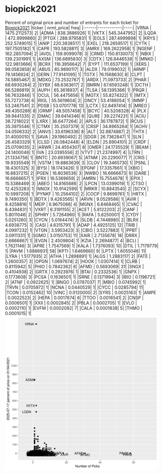 # biopick2021
Percent of original price and number of entrants for each ticket for [Biopick2021](https://twitter.com/hashtag/Biopick2021)
|ticker |   nrml_price| freq|
|:------|------------:|----:|
|VRNA   | 1475.2112573|    2|
|ADMA   |  838.3886926|    1|
|VKTX   |  545.3447952|    2|
|LQDA   |  472.9999860|    2|
|PTGX   |  288.9795831|    1|
|EOLS   |  287.4999898|    1|
|KRYS   |  252.5749015|    1|
|ANIP   |  220.3838517|    1|
|EXEL   |  218.2659517|    1|
|CYTK   |  197.7505182|    1|
|CAPR   |  193.5828811|    3|
|AMRX   |  169.2622958|    1|
|NGENF  |  162.2857094|    2|
|AVDL   |  159.9099078|    3|
|CRMD   |  150.8130073|    1|
|NBIX   |  139.2301991|    1|
|AXSM   |  136.6895830|    3|
|CDTX   |  126.8446538|    1|
|MNKD   |  122.9813666|    1|
|BCRX   |  116.3956642|    7|
|EYPT   |  111.6537199|    1|
|XERS   |   99.0583858|    8|
|ABUS   |   85.9890117|    3|
|ALDX   |   79.0199032|    1|
|ARMP   |   78.1456924|    2|
|GERN   |   77.9141095|    1|
|TGTX   |   76.1568630|    8|
|CLPT   |   74.5885467|    3|
|MDXG   |   73.2532767|    1|
|ARDX   |   71.0973733|    2|
|PHAR   |   68.6930264|    2|
|SYBX   |   68.6363617|    2|
|BMRN   |   67.6593248|    1|
|DCTH   |   66.5286819|    3|
|AUPH   |   65.3618937|    4|
|TLSA   |   58.1395366|    1|
|PRQR   |   56.7632846|    1|
|OCUL   |   56.4475656|    1|
|MGTX   |   55.8274322|    1|
|IMTX   |   55.7272738|    6|
|RIGL   |   55.5619604|    2|
|ONCY   |   53.4188054|    1|
|IMMP   |   53.2467541|    2|
|PDSB   |   53.0701778|   13|
|LCTX   |   52.8497414|    3|
|MREO   |   49.4350288|    8|
|ORMP   |   48.5057458|    1|
|BCYC   |   40.5208328|    4|
|PLX    |   39.9441335|    2|
|DMAC   |   39.6414346|    6|
|QURE   |   39.2274231|    1|
|ACIU   |   38.7218022|    1|
|LXRX   |   36.6477264|    2|
|APLS   |   36.1787872|    1|
|RCUS   |   35.3975546|    1|
|CTMX   |   35.2507379|    3|
|CRSP   |   34.8965264|    1|
|ACHV   |   34.0506332|    2|
|ANVS   |   33.6196336|    8|
|ALT    |   32.8874887|    2|
|THTX   |   31.4000010|    1|
|SAVA   |   29.1960492|    2|
|SDGR   |   26.7362847|    1|
|SLN    |   26.4583329|    1|
|CLSD   |   26.0842448|    4|
|ELDN   |   25.8904101|    2|
|CRDF   |   25.0709035|    2|
|ARWR   |   24.4554307|    8|
|OMER   |   24.1735529|    1|
|BEAM   |   24.1400046|    1|
|IVA    |   23.0395556|    2|
|VTVT   |   21.2374997|    4|
|LTRN   |   21.1334756|    1|
|BNTC   |   20.6939067|    5|
|ATNM   |   20.2290077|    7|
|CRIS   |   19.9335549|   11|
|VSTM   |   19.8863639|    3|
|CLOV   |   19.3465730|    1|
|PSNL   |   18.4301325|    3|
|BYSI   |   18.1743426|    1|
|EPGNF  |   17.3357661|    1|
|XBIO   |   16.8837215|    2|
|PGEN   |   16.8036536|    3|
|NWBO   |   16.6666673|    9|
|DARE   |   16.6666657|    1|
|IFRX   |   16.5369659|    2|
|AMRN   |   15.7554678|    1|
|EPIX   |   15.5388469|    3|
|ABEO   |   14.8165686|    2|
|LPCN   |   13.0399019|    1|
|CTSO   |   12.4253283|    1|
|NNOX   |   10.9142599|    1|
|MRKR   |   10.8843540|    2|
|SCYX   |   10.5997208|    1|
|PYNKF  |   10.2564102|    2|
|COCP   |    9.8699761|    1|
|HRTX   |    9.7490350|    1|
|BDTX   |    9.4263565|    1|
|ARVN   |    9.0529586|    1|
|AVIR   |    8.4258816|    1|
|MEIP   |    6.9675086|    4|
|MGNX   |    6.8468465|    1|
|CVAC   |    6.4394831|    1|
|VXRT   |    6.3191155|    2|
|ACET   |    5.8122203|    2|
|CANF   |    5.8011046|    2|
|SPHRY  |    5.7264960|    1|
|RAFA   |    5.6250001|    1|
|CYDY   |    5.0251260|    3|
|CYCN   |    5.0164474|    3|
|SLDB   |    4.7448980|    2|
|BLRX   |    4.6938775|    3|
|CASI   |    4.6315791|    1|
|ADAP   |    4.4925125|   12|
|TRIB   |    4.0997232|    1|
|VTGN   |    3.5953423|    3|
|CBIO   |    3.5227883|    1|
|PPBT   |    3.0911331|    1|
|SGMO   |    3.0150753|   11|
|XAIR   |    2.7135678|   18|
|DRRX   |    2.6666667|    1|
|EVGN   |    2.4509804|    1|
|KZIA   |    2.2694877|    4|
|BCLI   |    1.7621146|    3|
|APRE   |    1.7547569|    1|
|KALA   |    1.7376093|   10|
|DTIL   |    1.7179779|    1|
|PAVM   |    1.6886931|   58|
|KPTI   |    1.6469660|    9|
|LPTX   |    1.6055046|   11|
|LYRA   |    1.5177935|    2|
|ATHA   |    1.2898891|    1|
|ALGS   |    1.2883117|    2|
|FATE   |    1.2600357|    3|
|OPGN   |    1.0697674|    2|
|HOOK   |    1.0307414|    1|
|CLRB   |    0.8115942|    5|
|PHIO   |    0.7842362|    6|
|AFMD   |    0.5693069|   31|
|SNGX   |    0.4104938|    2|
|GRTX   |    0.2923976|    1|
|BTAI   |    0.2332536|    1|
|GNPX   |    0.1773608|    3|
|PCSA   |    0.1636501|    1|
|SRNE   |    0.1371994|    3|
|IBIO   |    0.1196721|    2|
|ATNF   |    0.0922625|    1|
|BNGO   |    0.0787037|    7|
|MBIO   |    0.0745992|    1|
|TRVN   |    0.0705972|    1|
|NCNA   |    0.0440529|    1|
|CYCC   |    0.0285794|   11|
|TCON   |    0.0152462|   10|
|VINC   |    0.0120000|    2|
|SYRS   |    0.0025163|    1|
|AMPE   |    0.0022523|    2|
|HEPA   |    0.0017674|    6|
|TTOO   |    0.0016541|    2|
|CNSP   |    0.0006501|    1|
|XXII   |    0.0002845|    2|
|PBLA   |    0.0002705|    1|
|EVLO   |    0.0002110|    1|
|EVFM   |    0.0002092|    7|
|CALA   |    0.0001838|    5|
|THMO   |    0.0001015|    1|
![retvspicks](biopicks.png?raw=true)
